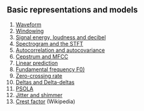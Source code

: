 ## Basic representations and models

1.  [Waveform](Waveform.ipynb) <!-- checked and updated -->
2.  [Windowing](Windowing.md)
3.  [Signal energy, loudness and decibel](Signal_energy_loudness_and_decibel.md)
4.  [Spectrogram and the STFT](Spectrogram_and_the_STFT.md)
5.  [Autocorrelation and autocovariance](Autocorrelation_and_autocovariance.md)
6.  [Cepstrum and MFCC](Cepstrum_and_MFCC.md)
7.  [Linear prediction](Linear_prediction.md)
8.  [Fundamental frequency F0)](Fundamental_frequency_F0_.md)
9.  [Zero-crossing rate](Zero-crossing_rate.md)
10. [Deltas and Delta-deltas](Deltas_and_Delta-deltas.md)
11. [PSOLA](Pitch-Synchoronous_Overlap-Add_PSOLA_.md)
12. [Jitter and shimmer](Jitter_and_shimmer.md) 
13. [Crest factor](https://en.wikipedia.org/wiki/Crest_factor) (Wikipedia)
